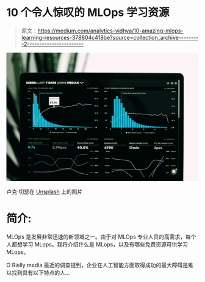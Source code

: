 # 10 个令人惊叹的 MLOps 学习资源

> 原文：<https://medium.com/analytics-vidhya/10-amazing-mlops-learning-resources-378804c418be?source=collection_archive---------2----------------------->

![](img/7e6c64d4dd52d80cf8b8815dd78b0f33.png)

卢克·切瑟在 [Unsplash](https://unsplash.com?utm_source=medium&utm_medium=referral) 上的照片

# 简介:

MLOps 是发展非常迅速的新领域之一。由于对 MLOps 专业人员的高需求，每个人都想学习 MLops。我将介绍什么是 MLops，以及有哪些免费资源可供学习 MLops。

O Rielly media 最近的调查提到，企业在人工智能方面取得成功的最大障碍是难以找到具有以下特点的人…